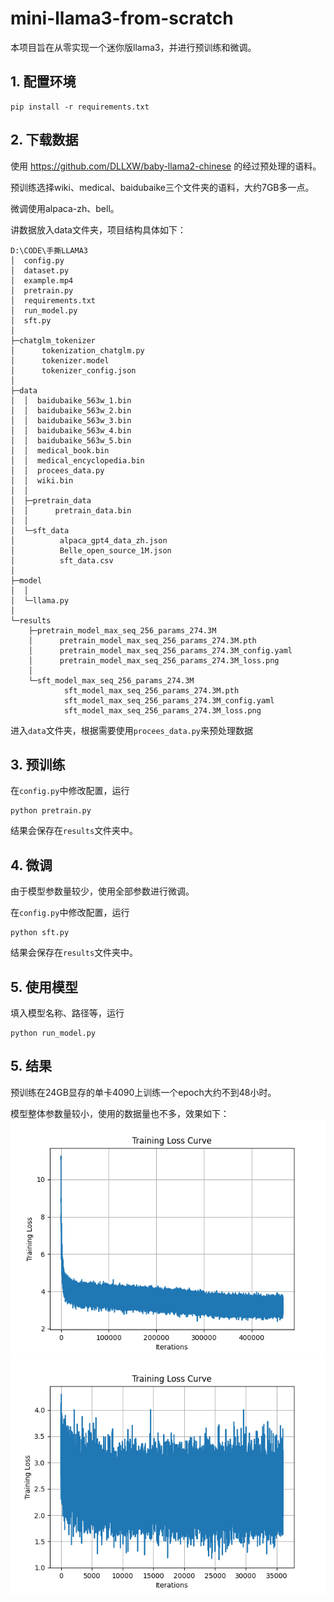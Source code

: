 # mini-llama3-from-scratch
本项目旨在从零实现一个迷你版llama3，并进行预训练和微调。

## 1. 配置环境
```
pip install -r requirements.txt
```

## 2. 下载数据
使用 https://github.com/DLLXW/baby-llama2-chinese 的经过预处理的语料。

预训练选择wiki、medical、baidubaike三个文件夹的语料，大约7GB多一点。

微调使用alpaca-zh、bell。

讲数据放入data文件夹，项目结构具体如下：
```
D:\CODE\手撕LLAMA3
│  config.py
│  dataset.py
│  example.mp4
│  pretrain.py
│  requirements.txt
│  run_model.py
│  sft.py
│
├─chatglm_tokenizer
│      tokenization_chatglm.py
│      tokenizer.model
│      tokenizer_config.json
│
├─data
│  │  baidubaike_563w_1.bin
│  │  baidubaike_563w_2.bin
│  │  baidubaike_563w_3.bin
│  │  baidubaike_563w_4.bin
│  │  baidubaike_563w_5.bin
│  │  medical_book.bin
│  │  medical_encyclopedia.bin
│  │  procees_data.py
│  │  wiki.bin
│  │
│  ├─pretrain_data
│  │      pretrain_data.bin
│  │
│  └─sft_data
│          alpaca_gpt4_data_zh.json
│          Belle_open_source_1M.json
│          sft_data.csv
│
├─model
│  │
│  └─llama.py
│
└─results
    ├─pretrain_model_max_seq_256_params_274.3M
    │      pretrain_model_max_seq_256_params_274.3M.pth
    │      pretrain_model_max_seq_256_params_274.3M_config.yaml
    │      pretrain_model_max_seq_256_params_274.3M_loss.png
    │
    └─sft_model_max_seq_256_params_274.3M
            sft_model_max_seq_256_params_274.3M.pth
            sft_model_max_seq_256_params_274.3M_config.yaml
            sft_model_max_seq_256_params_274.3M_loss.png
```
进入`data`文件夹，根据需要使用`procees_data.py`来预处理数据

## 3. 预训练
在`config.py`中修改配置，运行
```
python pretrain.py
```
结果会保存在`results`文件夹中。

## 4. 微调
由于模型参数量较少，使用全部参数进行微调。

在`config.py`中修改配置，运行
```
python sft.py
```
结果会保存在`results`文件夹中。

## 5. 使用模型
填入模型名称、路径等，运行
```
python run_model.py
```

## 5. 结果
预训练在24GB显存的单卡4090上训练一个epoch大约不到48小时。

模型整体参数量较小，使用的数据量也不多，效果如下：
[](./example.mp4)
![预训练损失曲线](./results/pretrain_model_max_seq_256_params_274.3M_loss.png)
![微调损失曲线](./results/sft_model_max_seq_256_params_274.3M_loss.png)



